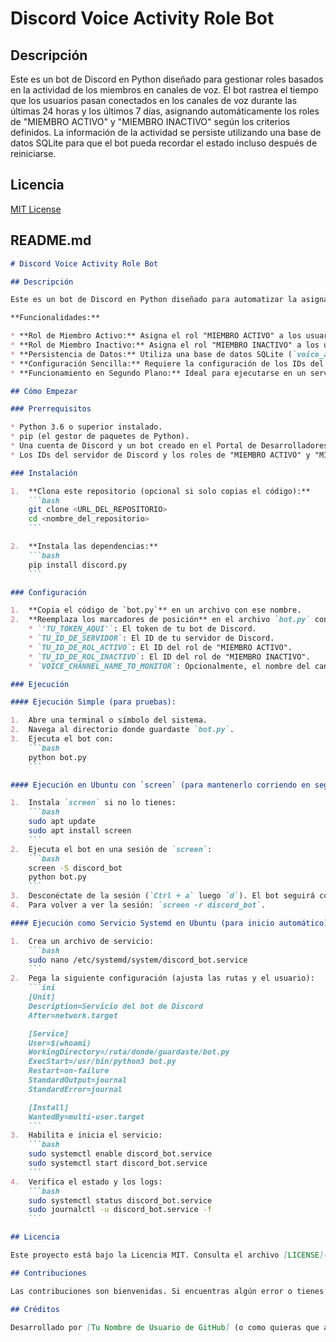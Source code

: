 # Discord Voice Activity Role Bot

## Descripción

Este es un bot de Discord en Python diseñado para gestionar roles basados en la actividad de los miembros en canales de voz. El bot rastrea el tiempo que los usuarios pasan conectados en los canales de voz durante las últimas 24 horas y los últimos 7 días, asignando automáticamente los roles de "MIEMBRO ACTIVO" y "MIEMBRO INACTIVO" según los criterios definidos. La información de la actividad se persiste utilizando una base de datos SQLite para que el bot pueda recordar el estado incluso después de reiniciarse.

## Licencia

[MIT License](LICENSE)

## README.md

```markdown
# Discord Voice Activity Role Bot

## Descripción

Este es un bot de Discord en Python diseñado para automatizar la asignación de roles basados en la actividad de los miembros en canales de voz.

**Funcionalidades:**

* **Rol de Miembro Activo:** Asigna el rol "MIEMBRO ACTIVO" a los usuarios que han estado conectados en un canal de voz durante al menos 60 minutos en las últimas 24 horas.
* **Rol de Miembro Inactivo:** Asigna el rol "MIEMBRO INACTIVO" a los usuarios que no han estado conectados en ningún canal de voz durante los últimos 7 días.
* **Persistencia de Datos:** Utiliza una base de datos SQLite (`voice_activity.db`) para almacenar la información de la actividad de los usuarios, lo que permite que el bot recuerde el estado incluso después de reiniciarse.
* **Configuración Sencilla:** Requiere la configuración de los IDs del token del bot, el ID del servidor y los IDs de los roles de "MIEMBRO ACTIVO" y "MIEMBRO INACTIVO". Opcionalmente, se puede especificar un canal de voz específico para monitorear.
* **Funcionamiento en Segundo Plano:** Ideal para ejecutarse en un servidor Ubuntu utilizando `screen` o como un servicio systemd para un funcionamiento continuo.

## Cómo Empezar

### Prerrequisitos

* Python 3.6 o superior instalado.
* pip (el gestor de paquetes de Python).
* Una cuenta de Discord y un bot creado en el Portal de Desarrolladores de Discord ([https://discord.com/developers/applications](https://discord.com/developers/applications)).
* Los IDs del servidor de Discord y los roles de "MIEMBRO ACTIVO" y "MIEMBRO INACTIVO".

### Instalación

1.  **Clona este repositorio (opcional si solo copias el código):**
    ```bash
    git clone <URL_DEL_REPOSITORIO>
    cd <nombre_del_repositorio>
    ```

2.  **Instala las dependencias:**
    ```bash
    pip install discord.py
    ```

### Configuración

1.  **Copia el código de `bot.py`** en un archivo con ese nombre.
2.  **Reemplaza los marcadores de posición** en el archivo `bot.py` con tus valores reales:
    * `'TU_TOKEN_AQUI'`: El token de tu bot de Discord.
    * `TU_ID_DE_SERVIDOR`: El ID de tu servidor de Discord.
    * `TU_ID_DE_ROL_ACTIVO`: El ID del rol de "MIEMBRO ACTIVO".
    * `TU_ID_DE_ROL_INACTIVO`: El ID del rol de "MIEMBRO INACTIVO".
    * `VOICE_CHANNEL_NAME_TO_MONITOR`: Opcionalmente, el nombre del canal de voz a monitorear (dejar en `None` para todos).

### Ejecución

#### Ejecución Simple (para pruebas):

1.  Abre una terminal o símbolo del sistema.
2.  Navega al directorio donde guardaste `bot.py`.
3.  Ejecuta el bot con:
    ```bash
    python bot.py
    ```

#### Ejecución en Ubuntu con `screen` (para mantenerlo corriendo en segundo plano):

1.  Instala `screen` si no lo tienes:
    ```bash
    sudo apt update
    sudo apt install screen
    ```
2.  Ejecuta el bot en una sesión de `screen`:
    ```bash
    screen -S discord_bot
    python bot.py
    ```
3.  Desconéctate de la sesión (`Ctrl + a` luego `d`). El bot seguirá corriendo.
4.  Para volver a ver la sesión: `screen -r discord_bot`.

#### Ejecución como Servicio Systemd en Ubuntu (para inicio automático):

1.  Crea un archivo de servicio:
    ```bash
    sudo nano /etc/systemd/system/discord_bot.service
    ```
2.  Pega la siguiente configuración (ajusta las rutas y el usuario):
    ```ini
    [Unit]
    Description=Servicio del bot de Discord
    After=network.target

    [Service]
    User=$(whoami)
    WorkingDirectory=/ruta/donde/guardaste/bot.py
    ExecStart=/usr/bin/python3 bot.py
    Restart=on-failure
    StandardOutput=journal
    StandardError=journal

    [Install]
    WantedBy=multi-user.target
    ```
3.  Habilita e inicia el servicio:
    ```bash
    sudo systemctl enable discord_bot.service
    sudo systemctl start discord_bot.service
    ```
4.  Verifica el estado y los logs:
    ```bash
    sudo systemctl status discord_bot.service
    sudo journalctl -u discord_bot.service -f
    ```

## Licencia

Este proyecto está bajo la Licencia MIT. Consulta el archivo [LICENSE](LICENSE) para obtener más detalles.

## Contribuciones

Las contribuciones son bienvenidas. Si encuentras algún error o tienes alguna sugerencia, no dudes en abrir un issue o enviar un pull request.

## Créditos

Desarrollado por [Tu Nombre de Usuario de GitHub] (o como quieras que aparezca el crédito).
